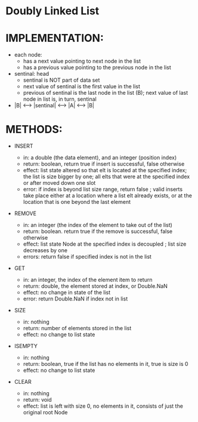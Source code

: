 # Doubly Linked List

# IMPLEMENTATION:
- each node:
    - has a next value pointing to next node in the list
    - has a previous value pointing to the previous node in the list
- sentinal: head
    - sentinal is NOT part of data set
    - next value of sentinal is the first value in the list 
    - previous of sentinal is the last node in the list (B); next value of last node in list is, in turn, sentinal
- |B| <--> |sentinal| <--> |A| <--> |B|

# METHODS:
- INSERT
    - in: a double (the data element), and an integer (position index)
    - return: boolean, return true if insert is successful, false otherwise
    - effect: list state altered so that elt is located at the specified index; the list is size bigger by one;
              all elts that were at the specified index or after moved down one slot
    - error: if index is beyond list size range, return false ; valid inserts take place either at a location where
             a list elt already exists, or at the location that is one beyond the last element

- REMOVE
    - in: an integer (the index of the element to take out of the list)
    - return: boolean. return true if the remove is successful, false otherwise
    - effect: list state Node at the specified index is decoupled ; list size decreases by one
    - errors: return false if specified index is not in the list
    
- GET
    - in: an integer, the index of the element item to return
    - return: double, the element stored at index, or Double.NaN
    - effect: no change in state of the list
    - error: return Double.NaN if index not in list

- SIZE
    - in: nothing
    - return: number of elements stored in the list
    - effect: no change to list state

- ISEMPTY
    - in: nothing
    - return: boolean, true if the list has no elements in it, true is size is 0
    - effect: no change to list state

- CLEAR
    - in: nothing
    - return: void
    - effect: list is left with size 0, no elements in it, consists of just the original root Node
